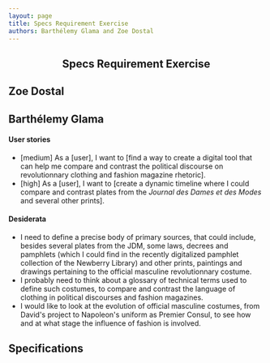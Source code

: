```yaml
---
layout: page
title: Specs Requirement Exercise
authors: Barthélemy Glama and Zoe Dostal
---
```


<center><h2><b>Specs Requirement Exercise</b></h2></center>

## Zoe Dostal ##

## Barthélemy Glama

#### User stories

- [medium] As a [user], I want to [find a way to create a digital tool that can help me compare and contrast the political discourse on revolutionnary clothing and fashion magazine rhetoric].
- [high] As a [user], I want to [create a dynamic timeline where I could compare and contrast plates from the *Journal des Dames et des Modes* and several other prints].

#### Desiderata

- I need to define a precise body of primary sources, that could include, besides several plates from the JDM, some laws, decrees and pamphlets (which I could find in the recently digitalized pamphlet collection of the Newberry Library) and other prints, paintings and drawings pertaining to the official masculine revolutionnary costume.
- I probably need to think about a glossary of technical terms used to define such costumes, to compare and contrast the language of clothing in political discourses and fashion magazines.
- I would like to look at the evolution of official masculine costumes, from David's project to Napoleon's uniform as Premier Consul, to see how and at what stage the influence of fashion is involved.

## Specifications

